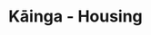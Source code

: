 ---
layout: content
data: housing
title: Kāinga - Housing
isHome: true
link: https://figure.nz/search/?query=m%C4%81ori%20housing
---